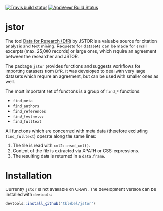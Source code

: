 [![Travis build status](https://travis-ci.org/tklebel/jstor.svg?branch=master)](https://travis-ci.org/tklebel/jstor)
[![AppVeyor Build Status](https://ci.appveyor.com/api/projects/status/github/tklebel/jstor?branch=master&svg=true)](https://ci.appveyor.com/project/tklebel/jstor)

# jstor

The tool [Data for Research (DfR)](http://www.jstor.org/dfr/) by JSTOR is a
valuable source for citation analysis and text mining. Requests for datasets can
be made for small excerpts (max. 25,000 records) or large ones, which require an
agreement between the researcher and JSTOR.

The package `jstor` provides functions and suggests workflows for importing
datasets from DfR. It was developed to deal with very large datasets which
require an agreement, but can be used with smaller ones as well.

The most important set of functions is a group of `find_*` functions:

- `find_meta`
- `find_authors`
- `find_references`
- `find_footnotes`
- `find_fulltext`

All functions which are concerned with meta data (therefore excluding
`find_fulltext`) operate along the same lines:

1. The file is read with `xml2::read_xml()`.
2. Content of the file is extracted via XPATH or CSS-expressions.
3. The resulting data is returned in a `data.frame`.

# Installation
Currently `jstor` is not available on CRAN. The development version can be
installed with `devtools`:
```r
devtools::install_github("tklebel/jstor")
```

